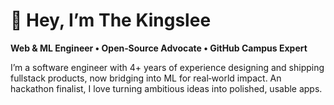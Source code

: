 # 👋 Hey, I’m The Kingslee

**Web & ML Engineer • Open‑Source Advocate • GitHub Campus Expert**


I’m a software engineer with 4+ years of experience designing and shipping fullstack products, now bridging into ML for real‑world impact. An hackathon finalist, I love turning ambitious ideas into polished, usable apps.
